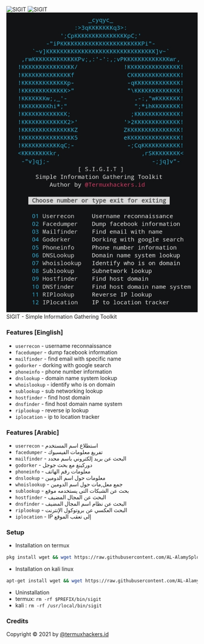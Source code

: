 <img title="SIGIT" src="https://img.shields.io/badge/CODENAME%20-SIGIT-SCRIPT?colorA=grey&colorB=green&style=for-the-badge"> <img title="SIGIT" src="https://img.shields.io/badge/VERSION%20-1.0-SCRIPT?colorA=grey&colorB=green&style=for-the-badge"> 
<img src="https://raw.githubusercontent.com/AL-AlamySploit/SIGIT/main/src/IMG_20210421_133826.jpg">
SIGIT - Simple Information Gathering Toolkit

### Features [Einglish]
- ```userrecon```    - username reconnaissance
- ```facedumper```   - dump facebook information
- ```mailfinder``` - find email with specific name
- ```godorker``` - dorking with google search
- ```phoneinfo``` - phone number information
- ```dnslookup``` - domain name system lookup
- ```whoislookup``` - identify who is on domain
- ```sublookup``` - sub networking lookup
- ```hostfinder``` - find host domain
- ```dnsfinder``` - find host domain name system
- ```riplookup``` - reverse ip lookup
- ```iplocation``` - ip to location tracker

### Features [Arabic]
- ```userrecon```    - استطلاع اسم المستخدم
- ```facedumper```   - تفريغ معلومات الفيسبوك
- ```mailfinder``` - البحث عن بريد إلكتروني باسم محدد
- ```godorker``` - دوركينغ مع بحث جوجل
- ```phoneinfo``` - معلومات رقم الهاتف
- ```dnslookup``` - معلومات حول اسم الدومين
- ```whoislookup``` - جمع معل,مات حول اسم الدومين
- ```sublookup``` - بحث عن الشبكات التى يستخدمه موقع
- ```hostfinder``` - البحث عن المجال المضيف
- ```dnsfinder``` - البحث عن نظام اسم المجال المضيف
- ```riplookup``` - البحث العكسي عن بروتوكول الإنترنت
- ```iplocation``` - IP إلى تعقب الموقع


### Setup
- Installation on termux
```bash
pkg install wget && wget https://raw.githubusercontent.com/AL-AlamySploit/SIGIT/main/install.sh && bash install.sh
```
- Installation on kali linux
```bash
apt-get install wget && wget https://raw.githubusercontent.com/AL-AlamySploit/SIGIT/main/installkali.sh && bash installkali.sh
```
- Uninstallation
- termux: ```rm -rf $PREFIX/bin/sigit```
- kali  : ```rm -rf /usr/local/bin/sigit```
### Credits
Copyright © 2021 by <a href="https://facebook.com/Ahmed.ALAlamy7y">@termuxhackers.id</a>
